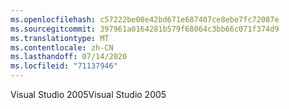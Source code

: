 ```yaml
---
ms.openlocfilehash: c57222be00e42bd671e687407ce8ebe7fc72087e
ms.sourcegitcommit: 397961a0164281b579f68064c3bb66c071f374d9
ms.translationtype: MT
ms.contentlocale: zh-CN
ms.lasthandoff: 07/14/2020
ms.locfileid: "71137946"
---
```

<span data-ttu-id="57e0d-101">Visual Studio 2005</span><span class="sxs-lookup"><span data-stu-id="57e0d-101">Visual Studio 2005</span></span>